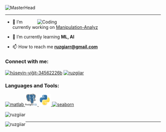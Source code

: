 ![MasterHead](https://www.fundingcircle.com/us/resources/wp-content/uploads/2020/03/shutterstock_1461429284.jpg)

---

<img align="right" alt="Coding" width="400" src="https://i.pinimg.com/originals/ef/2d/b0/ef2db0885d94fd149a4b7914923bb2a3.gif">



- 🔭 I’m currently working on [Manipulation-Analyz](https://github.com/ruzgiiar/Manipulation-Analyz)

- 🌱 I’m currently learning **ML, AI**

- 📫 How to reach me **ruzgiarr@gmail.com**

<h3 align="left">Connect with me:</h3>
<p align="left">
<a href="https://linkedin.com/in/hüseyin-yiğit-34562226b" target="blank"><img align="center" src="https://raw.githubusercontent.com/rahuldkjain/github-profile-readme-generator/master/src/images/icons/Social/linked-in-alt.svg" alt="hüseyin-yiğit-34562226b" height="30" width="40" /></a>
<a href="https://www.hackerrank.com/ruzgiiar" target="blank"><img align="center" src="https://raw.githubusercontent.com/rahuldkjain/github-profile-readme-generator/master/src/images/icons/Social/hackerrank.svg" alt="ruzgiiar" height="30" width="40" /></a>
</p>

<h3 align="left">Languages and Tools:</h3>
<p align="left"> <a href="https://www.mathworks.com/" target="_blank" rel="noreferrer"> <img src="https://upload.wikimedia.org/wikipedia/commons/2/21/Matlab_Logo.png" alt="matlab" width="40" height="40"/> </a> <a href="https://www.postgresql.org" target="_blank" rel="noreferrer"> <img src="https://raw.githubusercontent.com/devicons/devicon/master/icons/postgresql/postgresql-original-wordmark.svg" alt="postgresql" width="40" height="40"/> </a> <a href="https://www.python.org" target="_blank" rel="noreferrer"> <img src="https://raw.githubusercontent.com/devicons/devicon/master/icons/python/python-original.svg" alt="python" width="40" height="40"/> </a> <a href="https://seaborn.pydata.org/" target="_blank" rel="noreferrer"> <img src="https://seaborn.pydata.org/_images/logo-mark-lightbg.svg" alt="seaborn" width="40" height="40"/> </a> </p>


<p><img align="center" src="https://github-readme-stats.vercel.app/api/top-langs?username=ruzgiiar&show_icons=true&locale=en&layout=compact" alt="ruzgiiar" /></p>


<p><img align="left" src="https://github-readme-stats.vercel.app/api?username=ruzgiiar&show_icons=true&locale=en" alt="ruzgiiar" /></p>

---
